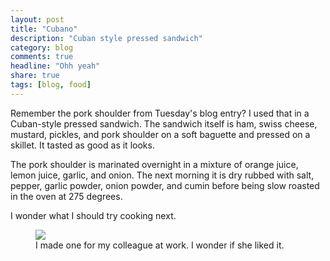 ```yaml
---
layout: post
title: "Cubano"
description: "Cuban style pressed sandwich"
category: blog
comments: true
headline: "Ohh yeah"
share: true
tags: [blog, food]
---
```

Remember the pork shoulder from Tuesday's blog entry?  I used that in a Cuban-style pressed sandwich.  The sandwich itself is ham, swiss cheese, mustard, pickles, and pork shoulder on a soft baguette and pressed on a skillet.  It tasted as good as it looks.

The pork shoulder is marinated overnight in a mixture of orange juice, lemon juice, garlic, and onion.  The next morning it is dry rubbed with salt, pepper, garlic powder, onion powder, and cumin before being slow roasted in the oven at 275 degrees.

I wonder what I should try cooking next.

<figure>
     <a href="{{ site.url }}/images/2015/cubano.jpg"><img src="{{ site.url }}/images/2015/cubano.jpg"></a>
     <figcaption>I made one for my colleague at work.  I wonder if she liked it.</figcaption>
</figure>
